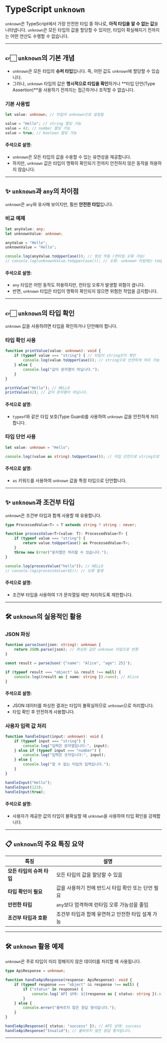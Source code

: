 
# TypeScript `unknown`

`unknown`은 TypeScript에서 가장 안전한 타입 중 하나로, **아직 타입을 알 수 없는 값**을 나타냅니다. `unknown`은 모든 타입의 값을 할당할 수 있지만, 타입이 확실해지기 전까지는 어떤 연산도 수행할 수 없습니다.

---

## 👉🏻 `unknown`의 기본 개념

- `unknown`은 모든 타입의 **슈퍼 타입**입니다. 즉, 어떤 값도 `unknown`에 할당할 수 있습니다.
- 그러나, `unknown` 타입의 값은 **명시적으로 타입을 확인**하거나 **타입 단언(Type Assertion)**을 사용하기 전까지는 접근하거나 조작할 수 없습니다.

### 기본 사용법

```typescript
let value: unknown; // 타입이 unknown으로 설정됨

value = "Hello"; // string 할당 가능
value = 42; // number 할당 가능
value = true; // boolean 할당 가능
```

#### 주석으로 설명:
- `unknown`은 모든 타입의 값을 수용할 수 있는 유연성을 제공합니다.
- 하지만, `unknown` 값은 타입이 명확히 확인되기 전까지 안전하지 않은 동작을 허용하지 않습니다.

---

## ✨ `unknown`과 `any`의 차이점

`unknown`은 `any`와 유사해 보이지만, 훨씬 **안전한 타입**입니다.

### 비교 예제

```typescript
let anyValue: any;
let unknownValue: unknown;

anyValue = "Hello";
unknownValue = "Hello";

console.log(anyValue.toUpperCase()); // 정상 작동 (런타임 오류 가능)
// console.log(unknownValue.toUpperCase()); // 오류: unknown 타입에는 toUpperCase가 없음
```

#### 주석으로 설명:
- `any` 타입은 어떤 동작도 허용하지만, 런타임 오류가 발생할 위험이 큽니다.
- 반면, `unknown` 타입은 타입이 명확히 확인되지 않으면 위험한 작업을 금지합니다.

---

## 👉🏻 `unknown`의 타입 확인

`unknown` 값을 사용하려면 타입을 확인하거나 단언해야 합니다.

### 타입 확인 사용

```typescript
function printValue(value: unknown): void {
    if (typeof value === "string") { // 타입이 string인지 확인
        console.log(value.toUpperCase()); // string으로 안전하게 처리 가능
    } else {
        console.log("값이 문자열이 아닙니다.");
    }
}

printValue("Hello"); // HELLO
printValue(42); // 값이 문자열이 아닙니다.
```

#### 주석으로 설명:
- `typeof`와 같은 타입 보호(Type Guard)를 사용하여 `unknown` 값을 안전하게 처리합니다.

### 타입 단언 사용

```typescript
let value: unknown = "Hello";

console.log((value as string).toUpperCase()); // 타입 단언으로 string으로 변환
```

#### 주석으로 설명:
- `as` 키워드를 사용하여 `unknown` 값을 특정 타입으로 단언합니다.

---

## ✨ `unknown`과 조건부 타입

`unknown`은 조건부 타입과 함께 사용할 때 유용합니다.

```typescript
type ProcessedValue<T> = T extends string ? string : never;

function processValue<T>(value: T): ProcessedValue<T> {
    if (typeof value === "string") {
        return value.toUpperCase() as ProcessedValue<T>;
    }
    throw new Error("문자열만 처리할 수 있습니다.");
}

console.log(processValue("hello")); // HELLO
// console.log(processValue(42)); // 오류 발생
```

#### 주석으로 설명:
- 조건부 타입을 사용하여 `T`가 문자열일 때만 처리하도록 제한합니다.

---

## 🛠️ `unknown`의 실용적인 활용

### JSON 파싱

```typescript
function parseJson(json: string): unknown {
    return JSON.parse(json); // 파싱된 값은 unknown 타입으로 반환
}

const result = parseJson('{"name": "Alice", "age": 25}');

if (typeof result === "object" && result !== null) {
    console.log((result as { name: string }).name); // Alice
}
```

#### 주석으로 설명:
- JSON 데이터를 파싱한 결과는 타입이 불확실하므로 `unknown`으로 처리합니다.
- 타입 확인 후 안전하게 사용합니다.

### 사용자 입력 값 처리

```typescript
function handleInput(input: unknown): void {
    if (typeof input === "string") {
        console.log("입력은 문자열입니다:", input);
    } else if (typeof input === "number") {
        console.log("입력은 숫자입니다:", input);
    } else {
        console.log("알 수 없는 타입의 입력입니다.");
    }
}

handleInput("Hello");
handleInput(123);
handleInput(true);
```

#### 주석으로 설명:
- 사용자가 제공한 값의 타입이 불확실할 때 `unknown`을 사용하여 타입 확인을 강제합니다.

---

## 📋 `unknown`의 주요 특징 요약

| 특징                         | 설명                                            |
|-----------------------------|-----------------------------------------------|
| **모든 타입의 슈퍼 타입**       | 모든 타입의 값을 할당할 수 있음                              |
| **타입 확인이 필요**            | 값을 사용하기 전에 반드시 타입 확인 또는 단언 필요                 |
| **안전한 타입**                | `any`보다 엄격하여 런타임 오류 가능성을 줄임                     |
| **조건부 타입과 호환**          | 조건부 타입과 함께 유연하고 안전한 타입 설계 가능                  |

---

## 🛠️ `unknown` 활용 예제

`unknown`은 주로 타입이 미리 정해지지 않은 데이터를 처리할 때 사용됩니다.

```typescript
type ApiResponse = unknown;

function handleApiResponse(response: ApiResponse): void {
    if (typeof response === "object" && response !== null) {
        if ("status" in response) {
            console.log(`API 상태: ${(response as { status: string }).status}`);
        }
    } else {
        console.error("올바르지 않은 응답 형식입니다.");
    }
}

handleApiResponse({ status: "success" }); // API 상태: success
handleApiResponse("Invalid"); // 올바르지 않은 응답 형식입니다.
```

---
